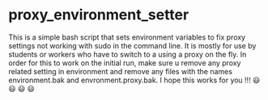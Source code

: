 # proxy_environment_setter
This is a simple bash script that sets environment variables to fix proxy settings not working with sudo in the command line.
It is mostly for use by students or workers who have to switch to a using a proxy on the fly.
In order for this to work on the initial run, make sure u remove any proxy related setting in environment and remove any files with the names environment.bak and envronment.proxy.bak.
I hope this works for you !!! 😃 😃 😃 😃
